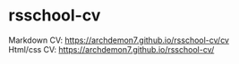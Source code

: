 # rsschool-cv

  Markdown CV: https://archdemon7.github.io/rsschool-cv/cv  
  Html/css CV: https://archdemon7.github.io/rsschool-cv/
